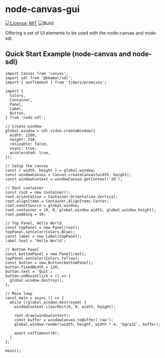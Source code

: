 # node-canvas-gui
[![License: MIT](https://img.shields.io/badge/License-MIT-yellow.svg)](https://opensource.org/licenses/MIT)
![Build](https://github.com/zaun/node-canvas-gui/actions/workflows/node.js.yml/badge.svg)

Offering a set of UI elements to be used with the node-canvas and node-sdl.

## Quick Start Example (node-canvas and node-sdl)

```
import Canvas from 'canvas';
import sdl from '@kmamal/sdl';
import { setTimeout } from 'timers/promises';

import {
  Colors,
  Container,
  Panel,
  Label,
  Button,
} from 'node-sdl';

// Create window
global.window = sdl.video.createWindow({
  width: 1280,
  height: 720,
  resizable: false,
  vsync: true,
  accelerated: true,
});

// Setup the canvas
const { width, height } = global.window;
const windowCanvas = Canvas.createCanvas(width, height);
const windowContext = windowCanvas.getContext('2d');

// Root container
const root = new Container();
root.orientation = Container.Orientation.Vertical;
root.alignItems = Container.AlignItems.Center;
root.eventSource = global.window;
root.container = [0, 0, global.window.width, global.window.height];
root.padding = 10;

// Top Panel, Hello World
const topPanel = new Panel(root);
topPanel.setColor(Colors.Blue);
const label = new Label(topPanel);
label.text = 'Hello World';

// Bottom Panel
const bottomPanel = new Panel(root);
topPanel.setColor(Colors.Yellow);
const button = new Button(bottomPanel);
button.fixedWidth = 120;
button.text = 'Quit';
button.onMouseClick = () => {
  global.window.destroy();
};

// Main loop
const main = async () => {
  while (!global.window.destroyed) {
    windowContext.clearRect(0, 0, width, height);

    root.draw(windowContext);
    const buffer = windowCanvas.toBuffer('raw');
    global.window.render(width, height, width * 4, 'bgra32', buffer);

    await setTimeout(0);
  }
};

main();
```
